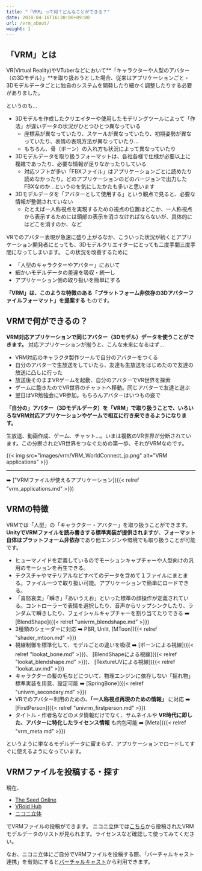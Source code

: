 ```yaml
---
title: "「VRM」って何？どんなことができる？"
date: 2018-04-16T16:30:00+09:00
url: /vrm_about/
weight: 1
---
```


## 「VRM」とは
VR(Virtual Reality)やVTuberなどにおいて**「キャラクターや人型のアバター（の3Dモデル）」**を取り扱おうとした場合、従来はアプリケーションごと・3Dモデルデータごとに独自のシステムを開発したり細かく調整したりする必要がありました。

というのも…

* 3Dモデルを作成したクリエイターや使用したモデリングツールによって「作法」が違いデータの状況がひとつひとつ異なっている
	* 座標系が異なっていたり、スケールが異なっていたり、初期姿勢が異なっていたり、表情の表現方法が異なっていたり…
	* もちろん、骨（ボーン）の入れ方も状況によって異なっていたり
* 3Dモデルデータを取り扱うフォーマットは、各社各様で仕様が必要以上に複雑であったり、必要な情報が足りなかったりしている
	* 対応ソフトが多い「FBXファイル」はアプリケーションごとに読めたり読めなかったり。どのアプリケーションのどのバージョンで出力したFBXなのか…というのを気にしたかたも多いと思います
* 3Dモデルデータを「アバターとして使用する」という観点で見ると、必要な情報が整備されていない
	* たとえば一人称視点を実現するための視点の位置はどこか、一人称視点から表示するためには頭部の表示を消さなければならないが、具体的にはどこを消すのか、など

VRでのアバター表現が急速に盛り上がるなか、こういった状況が続くとアプリケーション開発者にとっても、3Dモデルクリエイターにとっても二度手間三度手間になってしまいます。
この状況を改善するために

* 「人型のキャラクターやアバター」において
* 細かいモデルデータの差違を吸収・統一し
* アプリケーション側の取り扱いを簡単にする

**「VRM」は、このような特徴のある「プラットフォーム非依存の3Dアバターファイルフォーマット」を提案する** ものです。

## VRMで何ができるの？

**VRM対応アプリケーションで同じアバター（3Dモデル）データを使うことができます。**
対応アプリケーションが揃うと、こんな未来になるはず…

* VRM対応のキャラクタ製作ツールで自分のアバターをつくる
* 自分のアバターで生放送をしていたら、友達も生放送をはじめたので友達の放送に凸しに行った
* 放送後そのままVRゲームを起動、自分のアバターでVR世界を探索
* ゲームに飽きたのでVR世界のチャットへ移動。同じアバターで友達と遊ぶ
* 翌日はVR勉強会にVR参加。もちろんアバターはいつもの姿で

**「自分の」アバター（3Dモデルデータ）を「VRM」で取り扱うことで、いろいろなVRM対応アプリケーションやゲームで相互に行き来できるようになります。**

生放送、動画作成、ゲーム、チャット…。いまは複数のVR世界が分断されています。この分断されたVR世界をつなぐための第一歩、それがVRMなのです。

{{< img src="images/vrm/VRM_WorldConnect_jp.png" alt="VRM applications" >}}

---

 ➡️ ["VRMファイルが使えるアプリケーション]({{< relref "vrm_applications.md" >}})

## VRMの特徴
VRMでは「人型」の「キャラクター・アバター」を取り扱うことができます。**UnityでVRMファイルを読み書きする標準実装が提供されます**が、**フォーマット自体はプラットフォーム非依存**であり他エンジンや環境でも取り扱うことが可能です。

* ヒューマノイドを定義しているのでモーションキャプチャーや人型向けの汎用のモーションを再生できる。
* テクスチャやマテリアルなどすべてのデータを含めて１ファイルにまとまる。ファイル一つで取り扱い可能。アプリケーションで簡単にロードできる。
* 「喜怒哀楽」「瞬き」「あいうえお」といった標準の顔操作が定義されている。コントローラーで表情を選択したり、音声からリップシンクしたり、ランダムで瞬きしたり、フェイシャルキャプチャーを割り当てたりできる ➡️ [BlendShape]({{< relref "univrm_blendshape.md" >}})
* 3種類のシェーダーに対応 ➡️ PBR, Unlit, [MToon]({{< relref "shader_mtoon.md" >}})
* 視線制御を標準化して、モデルごとの違いを吸収 ➡️ [ボーンによる視線]({{< relref "lookat_bone.md" >}})、 [BlendShapeによる視線]({{< relref "lookat_blendshape.md" >}})、 [TextureUVによる視線]({{< relref "lookat_uv.md" >}})
* キャラクターの髪の毛などについて、物理エンジンに依存しない「揺れ物」標準実装を用意、設定可能 ➡️ [SpringBone]({{< relref "univrm_secondary.md" >}})
* VRでのアバター利用のための、**「一人称視点再現のための情報」** に対応 ➡️ [FirstPerson]({{< relref "univrm_firstperson.md" >}})
* タイトル・作者名などのメタ情報だけでなく、サムネイルや **VR時代に即した、アバターに特化したライセンス情報** も内包可能 ➡️ [Meta]({{< relref "vrm_meta.md" >}})

というように単なるモデルデータに留まらず、アプリケーションでロードしてすぐに使えるようになっています。

## VRMファイルを投稿する・探す

現在、

* [The Seed Online](https://seed.online/)
* [VRoid Hub](https://hub.vroid.com/)
* [ニコニ立体](https://3d.nicovideo.jp/)

でVRMファイルの投稿ができます。
ニコニ立体では[こちら](https://3d.nicovideo.jp/search?word_type=tag&word=VRM)から投稿されたVRMモデルデータのリストが見られます。ライセンスなど確認して使ってみてください。

なお、ニコニ立体にご自分でVRMファイルを投稿する際、「バーチャルキャスト連携」を有効にすると[バーチャルキャスト](https://virtualcast.jp/)から利用できます。

